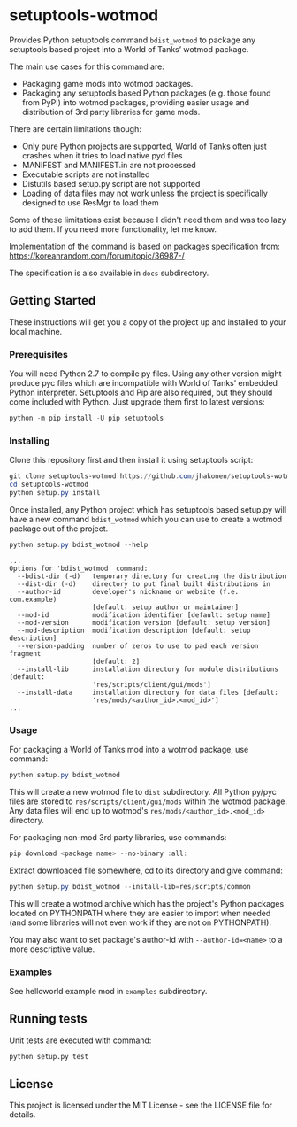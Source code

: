 # setuptools-wotmod

Provides Python setuptools command `bdist_wotmod` to package any setuptools
based project into a World of Tanks’ wotmod package.

The main use cases for this command are:

* Packaging game mods into wotmod packages.
* Packaging any setuptools based Python packages (e.g. those found from PyPI)
  into wotmod packages, providing easier usage and distribution of 3rd party
  libraries for game mods.

There are certain limitations though:

* Only pure Python projects are supported, World of Tanks often just crashes
  when it tries to load native pyd files
* MANIFEST and MANIFEST.in are not processed
* Executable scripts are not installed
* Distutils based setup.py script are not supported
* Loading of data files may not work unless the project is specifically designed
  to use ResMgr to load them

Some of these limitations exist because I didn't need them and was too lazy to
add them. If you need more functionality, let me know.

Implementation of the command is based on packages specification from:
  https://koreanrandom.com/forum/topic/36987-/

The specification is also available in `docs` subdirectory.

## Getting Started

These instructions will get you a copy of the project up and installed to your
local machine.

### Prerequisites

You will need Python 2.7 to compile py files. Using any other version might
produce pyc files which are incompatible with World of Tanks’ embedded Python
interpreter. Setuptools and Pip are also required, but they should come included
with Python. Just upgrade them first to latest versions:

```powershell
python -m pip install -U pip setuptools
```

### Installing

Clone this repository first and then install it using setuptools script:

```powershell
git clone setuptools-wotmod https://github.com/jhakonen/setuptools-wotmod.git
cd setuptools-wotmod
python setup.py install
```

Once installed, any Python project which has setuptools based setup.py will have
a new command `bdist_wotmod` which you can use to create a wotmod package out of
the project.

```powershell
python setup.py bdist_wotmod --help
```
```
...
Options for 'bdist_wotmod' command:
  --bdist-dir (-d)   temporary directory for creating the distribution
  --dist-dir (-d)    directory to put final built distributions in
  --author-id        developer's nickname or website (f.e. com.example)
                     [default: setup author or maintainer]
  --mod-id           modification identifier [default: setup name]
  --mod-version      modification version [default: setup version]
  --mod-description  modification description [default: setup description]
  --version-padding  number of zeros to use to pad each version fragment
                     [default: 2]
  --install-lib      installation directory for module distributions [default:
                     'res/scripts/client/gui/mods']
  --install-data     installation directory for data files [default:
                     'res/mods/<author_id>.<mod_id>']
...
```

### Usage

For packaging a World of Tanks mod into a wotmod package, use command:

```powershell
python setup.py bdist_wotmod
```

This will create a new wotmod file to `dist` subdirectory.
All Python py/pyc files are stored to `res/scripts/client/gui/mods` within the
wotmod package. Any data files will end up to wotmod's
`res/mods/<author_id>.<mod_id>` directory.

For packaging non-mod 3rd party libraries, use commands:

```powershell
pip download <package name> --no-binary :all:
```

Extract downloaded file somewhere, cd to its directory and give command:
```powershell
python setup.py bdist_wotmod --install-lib=res/scripts/common
```

This will create a wotmod archive which has the project's Python packages
located on PYTHONPATH where they are easier to import when needed (and some
libraries will not even work if they are not on PYTHONPATH).

You may also want to set package's author-id with `--author-id=<name>` to a more
descriptive value.

### Examples

See helloworld example mod in `examples` subdirectory.

## Running tests

Unit tests are executed with command:

```bash
python setup.py test
```

## License
This project is licensed under the MIT License - see the LICENSE file for
details.
